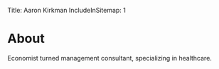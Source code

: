 Title: Aaron Kirkman
IncludeInSitemap: 1

# About

Economist turned management consultant, specializing in healthcare.
